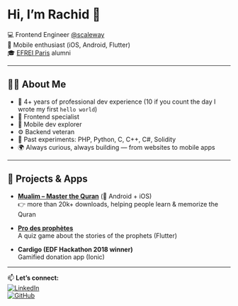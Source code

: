 # Hi, I’m Rachid 👋

💻 Frontend Engineer [@scaleway](https://github.com/scaleway)  
📱 Mobile enthusiast (iOS, Android, Flutter)  
🎓 [EFREI Paris](https://www.efrei.fr/) alumni  

---

## 🧑‍💻 About Me
- 🚀 4+ years of professional dev experience (10 if you count the day I wrote my first `hello world`)  
- 🎨 Frontend specialist
- 📱 Mobile dev explorer
- ⚙️ Backend veteran
- 🧪 Past experiments: PHP, Python, C, C++, C#, Solidity  
- 🌍 Always curious, always building — from websites to mobile apps 

---

## 📱 Projects & Apps
- **[Mualim – Master the Quran](http://mualim-app.com/)** (📱 Android + iOS)  
  👉 more than 20k+ downloads, helping people learn & memorize the Quran  

- **[Pro des prophètes](https://play.google.com/store/apps/details?id=fr.prodesprophetes.quizz_prophete)**  
  A quiz game about the stories of the prophets (Flutter)  

- **Cardigo (EDF Hackathon 2018 winner)**  
  Gamified donation app (Ionic)  

---

📫 **Let’s connect:**  
[![LinkedIn](https://img.shields.io/badge/-LinkedIn-0A66C2?logo=linkedin&logoColor=fff)](https://www.linkedin.com/in/rachid-ben-said/)  
[![GitHub](https://img.shields.io/badge/-GitHub-181717?logo=github&logoColor=fff)](https://github.com/rachidBensaid)  
